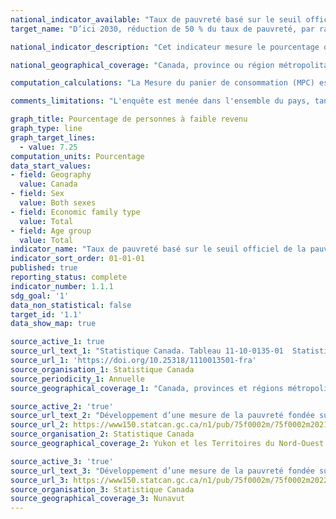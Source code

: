 ```yaml
---
national_indicator_available: "Taux de pauvreté basé sur le seuil officiel de la pauvreté au Canada"
target_name: "D’ici 2030, réduction de 50 % du taux de pauvreté, par rapport au niveau de 2015"

national_indicator_description: "Cet indicateur mesure le pourcentage de personnes à faible revenu basé sur la Mesure du panier de consommation (MPC), qui a été adoptée comme la mesure officielle de la pauvreté canadienne. D'après la MPC, une famille est à faible revenu si son revenu est insuffisant pour acheter un panier spécifique de produits et services dans sa communauté."

national_geographical_coverage: "Canada, province ou région métropolitaine de recensement"

computation_calculations: "La Mesure du panier de consommation (MPC) est fondée sur le coût d'un panier de biens et de services précis correspondant à un niveau de vie de base modeste. Le panier comprend la nourriture, les vêtements, le transport, le logement et d'autres dépenses pour une famille de référence. Ces coûts sont comparés au revenu disponible des familles pour déterminer si elles vivent ou non sous le seuil de la pauvreté."

comments_limitations: "L'enquête est menée dans l'ensemble du pays, tant dans les provinces que dans les territoires. Sont exclus du champ de l'enquête les personnes qui vivent dans les réserves et dans d'autres peuplements autochtones des provinces, les pensionnaires d'établissements institutionnels et les ménages situés dans des régions extrêmement éloignées où la densité de population est très faible. Dans l'ensemble, ces exclusions représentent moins de 2 % de la population."

graph_title: Pourcentage de personnes à faible revenu
graph_type: line
graph_target_lines:
  - value: 7.25
computation_units: Pourcentage
data_start_values:
- field: Geography
  value: Canada
- field: Sex
  value: Both sexes
- field: Economic family type
  value: Total
- field: Age group
  value: Total
indicator_name: "Taux de pauvreté basé sur le seuil officiel de la pauvreté au Canada"
indicator_sort_order: 01-01-01
published: true
reporting_status: complete
indicator_number: 1.1.1
sdg_goal: '1'
data_non_statistical: false
target_id: '1.1'
data_show_map: true

source_active_1: true
source_url_text_1: "Statistique Canada. Tableau 11-10-0135-01  Statistiques du faible revenu selon l'âge, le sexe et le type de famille économique"
source_url_1: 'https://doi.org/10.25318/1110013501-fra'
source_organisation_1: Statistique Canada
source_periodicity_1: Annuelle
source_geographical_coverage_1: "Canada, provinces et régions métropolitaine de recensement"

source_active_2: 'true'
source_url_text_2: "Développement d’une mesure de la pauvreté fondée sur un panier de consommation nordique pour le Yukon et les Territoires du Nord-Ouest - Tableau 2"
source_url_2: https://www150.statcan.gc.ca/n1/pub/75f0002m/75f0002m2021007-fra.htm
source_organisation_2: Statistique Canada
source_geographical_coverage_2: Yukon et les Territoires du Nord-Ouest

source_active_3: 'true'
source_url_text_3: "Développement d’une mesure de la pauvreté fondée sur un panier de consommation nordique pour le Nunavut - Tableau 2"
source_url_3: https://www150.statcan.gc.ca/n1/pub/75f0002m/75f0002m2022003-fra.htm
source_organisation_3: Statistique Canada
source_geographical_coverage_3: Nunavut
---
```

